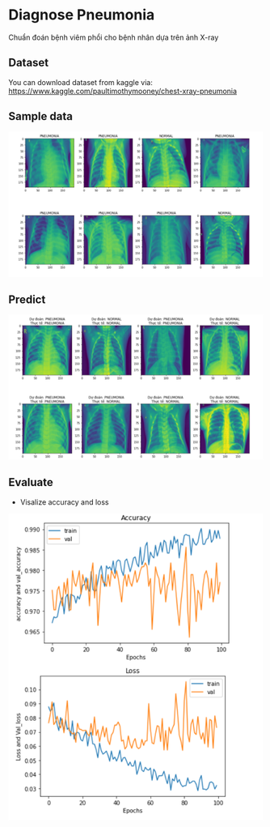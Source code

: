 # Diagnose Pneumonia
Chuẩn đoán bệnh viêm phổi cho bệnh nhân dựa trên ảnh X-ray

## Dataset
You can download dataset from kaggle via: https://www.kaggle.com/paultimothymooney/chest-xray-pneumonia

## Sample data
![alt text](https://github.com/hDn24/Diagnose_Pneumonia/blob/master/sample_data.PNG)

## Predict
![alt text](https://github.com/hDn24/Diagnose_Pneumonia/blob/master/predict.PNG)
## Evaluate
 - Visalize accuracy and loss
 
  ![alt text](https://github.com/hDn24/Diagnose_Pneumonia/blob/master/acc_loss.PNG)
